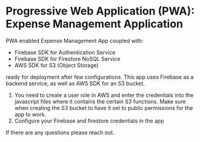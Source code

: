 # Progressive Web Application (PWA): Expense Management Application

PWA enabled Expense Management App coupled with:
- Firebase SDK for Authentication Service
- Firebase SDK for Firestore NoSQL Service
- AWS SDK for S3 (Object Storage)




ready for deployment after few configurations. 
This app uses Firebase as a backend service, as well as AWS SDK for an S3 bucket.

1) You need to create a user role in AWS and enter the credentials into the javascript files where it contains the certain S3 functions. Make sure when creating the S3 bucket to have it set to public permissions for the app to work.
2) Configure your Firebase and firestore credentials in the app

If there are any questions please reach out.
